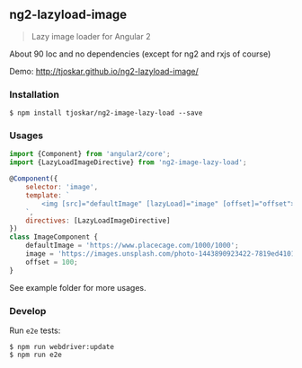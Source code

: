 ## ng2-lazyload-image

> Lazy image loader for Angular 2

About 90 loc and no dependencies (except for ng2 and rxjs of course)

Demo: http://tjoskar.github.io/ng2-lazyload-image/

### Installation
```
$ npm install tjoskar/ng2-image-lazy-load --save
```

### Usages

```javascript
import {Component} from 'angular2/core';
import {LazyLoadImageDirective} from 'ng2-image-lazy-load';

@Component({
    selector: 'image',
    template: `
        <img [src]="defaultImage" [lazyLoad]="image" [offset]="offset">
    `,
    directives: [LazyLoadImageDirective]
})
class ImageComponent {
    defaultImage = 'https://www.placecage.com/1000/1000';
    image = 'https://images.unsplash.com/photo-1443890923422-7819ed4101c0?fm=jpg';
    offset = 100;
}
```

See example folder for more usages.

### Develop
Run `e2e` tests:
```
$ npm run webdriver:update
$ npm run e2e
```
